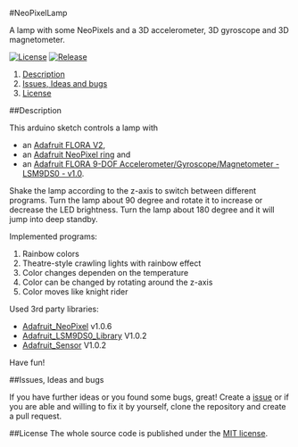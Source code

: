 #NeoPixelLamp

A lamp with some NeoPixels and a 3D accelerometer, 3D gyroscope and 3D magnetometer.

[![License](https://img.shields.io/badge/license-MIT-blue.svg)](http://choosealicense.com/licenses/mit/)
[![Release](https://img.shields.io/github/release/BlueAndi/NeoPixelLamp.svg)](https://github.com/BlueAndi/NeoPixelLamp/releases)

1. [Description](https://github.com/BlueAndi/NeoPixelLamp#description)
2. [Issues, Ideas and bugs](https://github.com/BlueAndi/NeoPixelLamp#issues-ideas-and-bugs)
3. [License](https://github.com/BlueAndi/NeoPixelLamp#license)

##Description

This arduino sketch controls a lamp with
* an [Adafruit FLORA V2](https://www.adafruit.com/products/659),
* an [Adafruit NeoPixel ring](https://www.adafruit.com/product/1463) and
* an [Adafruit FLORA 9-DOF Accelerometer/Gyroscope/Magnetometer - LSM9DS0 - v1.0](https://www.adafruit.com/product/2020).

Shake the lamp according to the z-axis to switch between different programs.
Turn the lamp about 90 degree and rotate it to increase or decrease the LED brightness.
Turn the lamp about 180 degree and it will jump into deep standby.

Implemented programs:

1. Rainbow colors
2. Theatre-style crawling lights with rainbow effect
3. Color changes dependen on the temperature
4. Color can be changed by rotating around the z-axis
5. Color moves like knight rider

Used 3rd party libraries:

* [Adafruit_NeoPixel](https://github.com/adafruit/Adafruit_NeoPixel) v1.0.6
* [Adafruit_LSM9DS0_Library](https://github.com/adafruit/Adafruit_LSM9DS0_Library) V1.0.2
* [Adafruit_Sensor](https://github.com/adafruit/Adafruit_Sensor) V1.0.2

Have fun!

##Issues, Ideas and bugs

If you have further ideas or you found some bugs, great! Create a [issue](https://github.com/BlueAndi/NeoPixelLamp/issues) or if
you are able and willing to fix it by yourself, clone the repository and create a pull request.

##License
The whole source code is published under the [MIT license](http://choosealicense.com/licenses/mit/).
